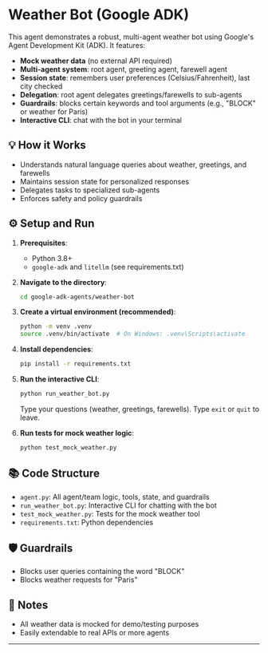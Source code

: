 # Weather Bot (Google ADK)

This agent demonstrates a robust, multi-agent weather bot using Google's Agent Development Kit (ADK). It features:

- **Mock weather data** (no external API required)
- **Multi-agent system**: root agent, greeting agent, farewell agent
- **Session state**: remembers user preferences (Celsius/Fahrenheit), last city checked
- **Delegation**: root agent delegates greetings/farewells to sub-agents
- **Guardrails**: blocks certain keywords and tool arguments (e.g., "BLOCK" or weather for Paris)
- **Interactive CLI**: chat with the bot in your terminal

## 💡 How it Works

- Understands natural language queries about weather, greetings, and farewells
- Maintains session state for personalized responses
- Delegates tasks to specialized sub-agents
- Enforces safety and policy guardrails

## ⚙️ Setup and Run

1. **Prerequisites**:
    * Python 3.8+
    * `google-adk` and `litellm` (see requirements.txt)

2. **Navigate to the directory**:
    ```bash
    cd google-adk-agents/weather-bot
    ```

3. **Create a virtual environment (recommended)**:
    ```bash
    python -m venv .venv
    source .venv/bin/activate  # On Windows: .venv\Scripts\activate
    ```

4. **Install dependencies**:
    ```bash
    pip install -r requirements.txt
    ```

5. **Run the interactive CLI**:
    ```bash
    python run_weather_bot.py
    ```
    Type your questions (weather, greetings, farewells). Type `exit` or `quit` to leave.

6. **Run tests for mock weather logic**:
    ```bash
    python test_mock_weather.py
    ```

## 📚 Code Structure

* `agent.py`: All agent/team logic, tools, state, and guardrails
* `run_weather_bot.py`: Interactive CLI for chatting with the bot
* `test_mock_weather.py`: Tests for the mock weather tool
* `requirements.txt`: Python dependencies

## 🛡️ Guardrails
- Blocks user queries containing the word "BLOCK"
- Blocks weather requests for "Paris"

## 📝 Notes
- All weather data is mocked for demo/testing purposes
- Easily extendable to real APIs or more agents

---
